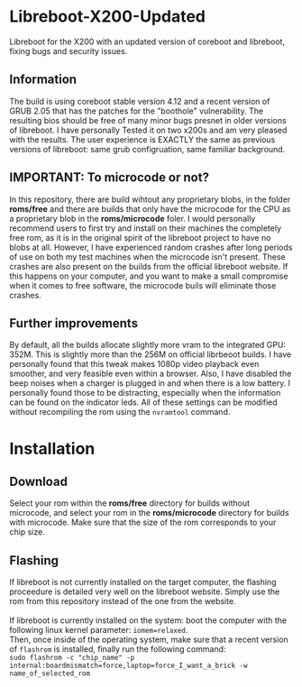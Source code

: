 # Libreboot-X200-Updated
Libreboot for the X200 with an updated version of coreboot and libreboot, fixing bugs and security issues.

## Information
The build is using coreboot stable version 4.12 and a recent version of GRUB 2.05 that has the patches for the "boothole" vulnerability. The resulting bios should be free of many minor bugs presnet in older versions of libreboot. I have personally Tested it on two x200s and am very pleased with the results. The user experience is EXACTLY the same as previous versions of libreboot: same grub configruation, same familiar background.

## IMPORTANT: To microcode or not?
In this repository, there are build wihtout any proprietary blobs, in the folder **roms/free** and there are builds that only have the microcode for the CPU as a proprietary blob in the **roms/microcode** foler. I would personally recommend users to first try and install on their machines the completely free rom, as it is in the original spirit of the libreboot project to have no blobs at all. However, I have experienced random crashes after long periods of use on both my test machines when the microcode isn't present. These crashes are also present on the builds from the official libreboot website. If this happens on your computer, and you want to make a small compromise when it comes to free software, the microcode buils will eliminate those crashes.

## Further improvements
By default, all the builds allocate slightly more vram to the integrated GPU: 352M. This is slightly more than the 256M on official librbeoot builds. I have personally found that this tweak makes 1080p video playback even smoother, and very feasible even within a browser. Also, I have disabled the beep noises when a charger is plugged in and when there is a low battery. I personally found those to be distracting, especially when the information can be found on the indicator leds. All of these settings can be modified without recompiling the rom using the `nvramtool` command.

# Installation
## Download
Select your rom within the **roms/free** directory for builds without microcode, and select your rom in the **roms/microcode** directory for builds with microcode. Make sure that the size of the rom corresponds to your chip size.
## Flashing
If libreboot is not currently installed on the target computer, the flashing proceedure is detailed very well on the libreboot website. Simply use the rom from this repository instead of the one from the website.<br><br>
If libreboot is currently installed on the system: boot the computer with the following linux kernel parameter: `iomem=relaxed`.<br>
Then, once inside of the operating system, make sure that a recent version of `flashrom` is installed, finally run the following command:<br>
`sudo flashrom -c "chip_name" -p internal:boardmismatch=force,laptop=force_I_want_a_brick -w name_of_selected_rom`
